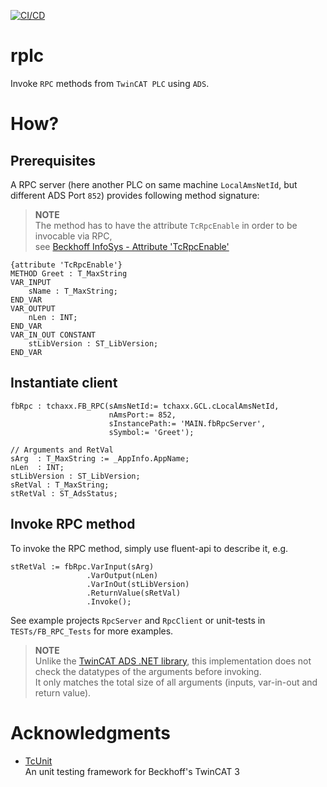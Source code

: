 [![CI/CD](https://github.com/TcHaxx/rplc/actions/workflows/cicd.yml/badge.svg?branch=main)](https://github.com/TcHaxx/rplc/actions/workflows/cicd.yml)
# rplc
Invoke `RPC` methods from `TwinCAT PLC` using `ADS`.

# How?

## Prerequisites
A RPC server (here another PLC on same machine `LocalAmsNetId`, but different ADS Port `852`) provides following method signature:
> **NOTE**  
> The method has to have the attribute `TcRpcEnable` in order to be invocable via RPC,  
> see [Beckhoff InfoSys - Attribute 'TcRpcEnable'](https://infosys.beckhoff.com/english.php?content=../content/1033/tc3_plc_intro/7145472907.html)
```
{attribute 'TcRpcEnable'}
METHOD Greet : T_MaxString
VAR_INPUT
	sName : T_MaxString;
END_VAR
VAR_OUTPUT
	nLen : INT;
END_VAR
VAR_IN_OUT CONSTANT
	stLibVersion : ST_LibVersion;
END_VAR
```

## Instantiate client

```
fbRpc : tchaxx.FB_RPC(sAmsNetId:= tchaxx.GCL.cLocalAmsNetId, 
                      nAmsPort:= 852, 
                      sInstancePath:= 'MAIN.fbRpcServer', 
                      sSymbol:= 'Greet');

// Arguments and RetVal
sArg  : T_MaxString := _AppInfo.AppName;
nLen  : INT;
stLibVersion : ST_LibVersion;
sRetVal : T_MaxString;
stRetVal : ST_AdsStatus;
```

## Invoke RPC method

To invoke the RPC method, simply use fluent-api to describe it, e.g.
```
stRetVal := fbRpc.VarInput(sArg)
                 .VarOutput(nLen)
                 .VarInOut(stLibVersion)
                 .ReturnValue(sRetVal)
                 .Invoke();
```

See example projects `RpcServer` and `RpcClient` or unit-tests in `TESTs/FB_RPC_Tests` for more examples.

> **NOTE**  
> Unlike the [TwinCAT ADS .NET library](https://infosys.beckhoff.com/english.php?content=../content/1033/tc3_adsnetref/7313454219.html), this implementation does not check the datatypes of the arguments before invoking.  
> It only matches the total size of all arguments (inputs, var-in-out and return value).

# Acknowledgments

* [TcUnit](https://github.com/tcunit/TcUnit)  
  An unit testing framework for Beckhoff's TwinCAT 3
